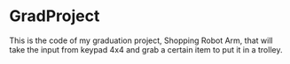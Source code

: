 # GradProject
This is the code of my graduation project, Shopping Robot Arm, that will take the input from keypad 4x4 and grab a certain item to put it in a trolley.
